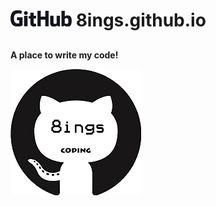 # ![logo](https://github.com/8ings/ifish/blob/master/pic/github.png)  __8ings.github.io__
##
**A place to write my code!**

![image](https://github.com/8ings/ifish/blob/master/pic/8ings-github.png)
